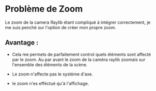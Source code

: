 # Problème de Zoom

Le zoom de la camera Raylib étant compliqué à intégrer correctement, je me suis penché sur l'option de créer mon propre zoom.

## Avantage :

* Cela me permets de parfaitement control quels éléments sont affecté par le zoom. Au par avant le zoom de la caméra raylib zoomais sur l'ensemble des éléments de la scène.

* Le zoom n'affecte pas le système d'axe.

* le zoom n'es efféctué qu'à l'affichage.


